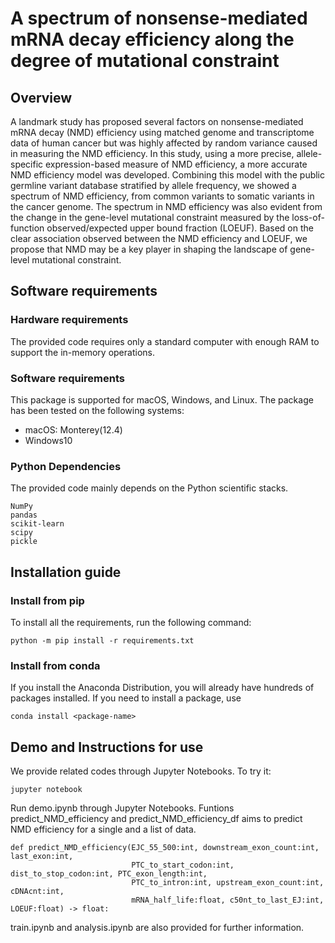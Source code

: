 # A spectrum of nonsense-mediated mRNA decay efficiency along the degree of mutational constraint

## Overview
A landmark study has proposed several factors on nonsense-mediated mRNA decay (NMD) efficiency using matched genome and transcriptome data of human cancer but was highly affected by random variance caused in measuring the NMD efficiency. In this study, using a more precise, allele-specific expression-based measure of NMD efficiency, a more accurate NMD efficiency model was developed. Combining this model with the public germline variant database stratified by allele frequency, we showed a spectrum of NMD efficiency, from common variants to somatic variants in the cancer genome. The spectrum in NMD efficiency was also evident from the change in the gene-level mutational constraint measured by the loss-of-function observed/expected upper bound fraction (LOEUF). Based on the clear association observed between the NMD efficiency and LOEUF, we propose that NMD may be a key player in shaping the landscape of gene-level mutational constraint.

## Software requirements

### Hardware requirements
The provided code requires only a standard computer with enough RAM to support the in-memory operations.

### Software requirements

This package is supported for macOS, Windows, and Linux. The package has been tested on the following systems:
- macOS: Monterey(12.4)
- Windows10


### Python Dependencies
The provided code mainly depends on the Python scientific stacks.

```
NumPy
pandas
scikit-learn
scipy
pickle
```

## Installation guide
### Install from pip
To install all the requirements, run the following command:
```
python -m pip install -r requirements.txt
```

### Install from conda
If you install the Anaconda Distribution, you will already have hundreds of packages installed. If you need to install a package, use
```
conda install <package-name>
```

## Demo and Instructions for use
We provide related codes through Jupyter Notebooks. To try it:
```
jupyter notebook
```

Run demo.ipynb through Jupyter Notebooks. Funtions predict_NMD_efficiency and predict_NMD_efficiency_df aims to predict NMD efficiency for a single and a list of data.

```
def predict_NMD_efficiency(EJC_55_500:int, downstream_exon_count:int, last_exon:int,
                           PTC_to_start_codon:int, dist_to_stop_codon:int, PTC_exon_length:int,
                           PTC_to_intron:int, upstream_exon_count:int, cDNAcnt:int, 
                           mRNA_half_life:float, c50nt_to_last_EJ:int, LOEUF:float) -> float:
```

train.ipynb and analysis.ipynb are also provided for further information.

